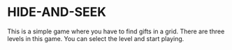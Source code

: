 # HIDE-AND-SEEK
This is a simple game where you have to find gifts in a grid. There are three levels in this game. You can select the level and start playing. 
